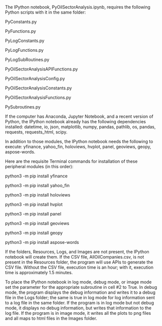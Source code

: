 The IPython notebook, PyOilSectorAnalysis.ipynb, requires the following Python scripts with it in the same folder:

PyConstants.py

PyFunctions.py

PyLogConstants.py

PyLogFunctions.py

PyLogSubRoutines.py

PyOilSectorAnalysisAPIFunctions.py

PyOilSectorAnalysisConfig.py

PyOilSectorAnalysisConstants.py

PyOilSectorAnalysisFunctions.py

PySubroutines.py

If the computer has Anaconda, Jupyter Notebook, and a recent version of Python, the IPython notebook already has the following dependencies installed: datetime, io, json, matplotlib, numpy, pandas, pathlib, os, pandas, requests, requests_html, scipy.

In addition to those modules, the IPython notebook needs the following to execute: yfinance, yahoo_fin, holoviews, hvplot, panel, geoviews, geopy, aspose-words.

Here are the requisite Terminal commands for installation of these peripheral modules (in this order):

python3 -m pip install yfinance

python3 -m pip install yahoo_fin

python3 -m pip install holoviews

python3 -m pip install hvplot

python3 -m pip install panel

python3 -m pip install geoviews

python3 -m pip install geopy

python3 -m pip install aspose-words

If the folders, Resources, Logs, and Images are not present, the IPython notebook will create them.  If the CSV file, AllOilCompanies.csv, is not present in the Resources folder, the program will use APIs to generate the CSV file.  Without the CSV file, execution time is an hour; with it, execution time is approximately 1.5 minutes.

To place the IPython notebook in log mode, debug mode, or image mode set the parameter for the appropriate subroutine in cell #2 to True.  In debug mode, the program displays the debug information and writes it to a debug file in the Logs folder; the same is true in log mode for log information sent to a log file in the same folder.  If the program is in log mode but not debug mode, it displays no debug information, but writes that information to the log file. If the program is in image mode, it writes all the plots to png files and all maps to html files in the Images folder.
